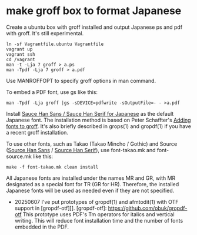 # make groff box to format Japanese

Create a ubuntu box with groff installed and output Japanese ps and
pdf with groff.  It's still experimental.

```
ln -sf Vagrantfile.ubuntu Vagrantfile
vagrant up
vagrant ssh
cd /vagrant
man -t -Lja 7 groff > a.ps
man -Tpdf -Lja 7 groff > a.pdf
```

Use MANROFFOPT to specify groff options in man command.

To embed a PDF font, use gs like this:

```
man -Tpdf -Lja groff |gs -sDEVICE=pdfwrite -sOutputFile=- - >a.pdf
```

Install [Sauce Han Sans / Sauce Han Serif for Japanese][] as the
default Japanese font.  The installation method is based on Peter
Schaffter's [Adding fonts to groff][].  It's also briefly described in
grops(1) and gropdf(1) if you have a recent groff installation.

[Adding fonts to groff]: http://www.schaffter.ca/mom/momdoc/appendices.html#fonts
[Sauce Han Sans / Sauce Han Serif for Japanese]: https://github.com/3846masa/sauce-han-fonts

To use other fonts, such as Takao (Takao Mincho / Gothic) and
Source ([Source Han Sans][] / [Source Han Serif][]), 
use font-takao.mk and font-source.mk like this:

[Source Han Sans]: https://github.com/adobe-fonts/source-han-sans
[Source Han Serif]: https://github.com/adobe-fonts/source-han-serif

```
make -f font-takao.mk clean install
```

All Japanese fonts are installed under the names MR and GR, with MR
designated as a special font for TR (GR for HR).  Therefore, the
installed Japanese fonts will be used as needed even if they are not
specified.

* 20250607
I've put prototypes of gropdf(1) and afmtodit(1) with OTF support in [gropdf-otf][].
[gropdf-otf]: https://github.com/obuk/gropdf-otf
This prototype uses PDF's Tm operators for italics and vertical writing.
This will reduce font installation time and the number of fonts embedded in the PDF.
